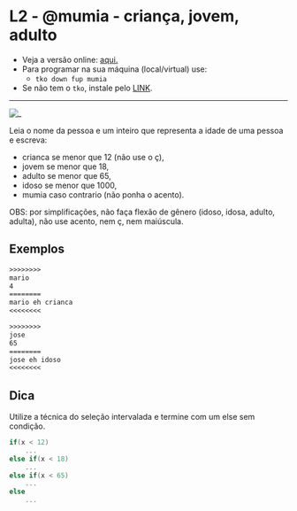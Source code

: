 # L2 - @mumia - criança, jovem, adulto

- Veja a versão online: [aqui.](https://github.com/qxcodefup/arcade/blob/master/base/mumia/Readme.md)
- Para programar na sua máquina (local/virtual) use:
  - `tko down fup mumia`
- Se não tem o `tko`, instale pelo [LINK](https://github.com/senapk/tko#tko).

---

![_](https://raw.githubusercontent.com/qxcodefup/arcade/master/base/mumia/cover.jpg)

Leia o nome da pessoa e um inteiro que representa a idade de uma pessoa e escreva:

* crianca se menor que 12 (não use o ç),
* jovem se menor que 18,
* adulto se menor que 65,
* idoso se menor que 1000,
* mumia caso contrario (não ponha o acento).

OBS: por simplificações, não faça flexão de gênero (idoso, idosa, adulto, adulta), não use acento, nem ç, nem maiúscula.

## Exemplos

``` txt
>>>>>>>>
mario
4
========
mario eh crianca
<<<<<<<<

>>>>>>>>
jose
65
========
jose eh idoso
<<<<<<<<
```

## Dica

Utilize a técnica do seleção intervalada e termine com um else sem condição.

```c
if(x < 12)  
    ...  
else if(x < 18)  
    ...
else if(x < 65)  
    ...
else
    ...
```
